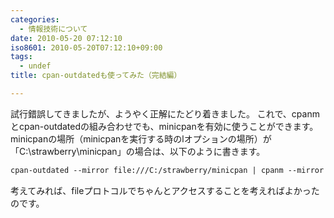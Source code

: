 ```yaml
---
categories:
  - 情報技術について
date: 2010-05-20 07:12:10
iso8601: 2010-05-20T07:12:10+09:00
tags:
  - undef
title: cpan-outdatedも使ってみた（完結編）

---
```


試行錯誤してきましたが、ようやく正解にたどり着きました。
これで、cpanmとcpan-outdatedの組み合わせでも、minicpanを有効に使うことができます。
minicpanの場所（minicpanを実行する時のlオプションの場所）が「C:\strawberry\minicpan」の場合は、以下のように書きます。
```default
cpan-outdated --mirror file:///C:/strawberry/minicpan | cpanm --mirror file:///C:/strawberry/minicpan
```
考えてみれば、fileプロトコルでちゃんとアクセスすることを考えればよかったのです。
    	